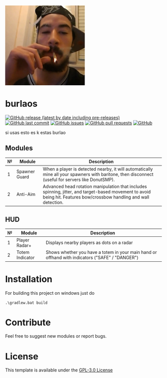 ![el puto dudu](https://github.com/Rapou7/burlaos/blob/master/src/main/resources/assets/burlaos/icon.png?raw=true)

# burlaos

[![GitHub release (latest by date including pre-releases)](https://img.shields.io/github/v/release/Rapou7/burlaos?include_prereleases)](https://img.shields.io/github/v/release/Rapou7/burlaos?include_prereleases)
[![GitHub last commit](https://img.shields.io/github/last-commit/Rapou7/burlaos)](https://img.shields.io/github/last-commit/Rapou7/burlaos)
[![GitHub issues](https://img.shields.io/github/issues-raw/Rapou7/burlaos)](https://img.shields.io/github/issues-raw/Rapou7/burlaos)
[![GitHub pull requests](https://img.shields.io/github/issues-pr/Rapou7/burlaos)](https://img.shields.io/github/issues-pr/Rapou7/burlaos)
[![GitHub](https://img.shields.io/github/license/Rapou7/burlaos)](https://img.shields.io/github/license/Rapou7/burlaos)

si usas esto es k estas burlao

## Modules

| №  | Module                                                            | Description                                                                    |
|----|-------------------------------------------------------------------|--------------------------------------------------------------------------------|
| 1  | Spawner Guard | When a player is detected nearby, it will automatically mine all your spawners with baritone, then disconnect (useful for servers like DonutSMP). |
| 2  | Anti-Aim | Advanced head rotation manipulation that includes spinning, jitter, and target-based movement to avoid being hit. Features bow/crossbow handling and wall detection. |

## HUD

| №  | Module                                                            | Description                                                                    |
|----|-------------------------------------------------------------------|--------------------------------------------------------------------------------|
| 1  | Player Radar+ | Displays nearby players as dots on a radar |
| 2  | Totem Indicator | Shows whether you have a totem in your main hand or offhand with indicators ("SAFE" / "DANGER") |

# Installation

For building this project on windows just do
```shell
.\gradlew.bat build
```

# Contribute

Feel free to suggest new modules or report bugs.

# License

This template is available under the [GPL-3.0 License](./LICENSE)

